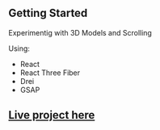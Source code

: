 ## Getting Started

Experimentig with 3D Models and Scrolling

Using:
-  React
-  React Three Fiber
-  Drei
-  GSAP

## [Live project here](https://ferrari-nico-bt.vercel.app/)
